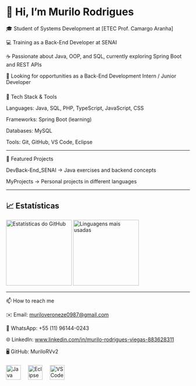 # 👋 Hi, I’m Murilo Rodrigues

🎓 Student of Systems Development at [ETEC Prof. Camargo Aranha]

💻 Training as a Back-End Developer at SENAI

☕ Passionate about Java, OOP, and SQL, currently exploring Spring Boot and REST APIs

🚀 Looking for opportunities as a Back-End Development Intern / Junior Developer


###

🔧 Tech Stack & Tools

Languages: Java, SQL, PHP, TypeScript, JavaScript, CSS

Frameworks: Spring Boot (learning)

Databases: MySQL

Tools: Git, GitHub, VS Code, Eclipse



---

📂 Featured Projects

DevBack-End_SENAI → Java exercises and backend concepts

MyProjects → Personal projects in different languages


---

## 📈 Estatísticas
<div>
  <img height="180em" src="https://github-readme-stats.vercel.app/api?username=bessa2121&show_icons=true&hide_title=true&count_private=true&theme=dracula" alt="Estatísticas do GitHub"/>
  <img height="180em" src="https://github-readme-stats.vercel.app/api/top-langs/?username=bessa2121&layout=compact&langs_count=7&theme=dracula" alt="Linguagens mais usadas"/>
</div>

---

📫 How to reach me

✉️ Email: muriloveroneze0987@gmail.com

📱 WhatsApp: +55 (11) 96144-0243

🌐 LinkedIn: www.linkedin.com/in/murilo-rodrigues-viegas-883628311

🖥️ GitHub: MuriloRVv2



###

<div align="left">
  
  <img src="https://cdn4.iconfinder.com/data/icons/logos-and-brands/512/181_Java_logo_logos-512.png" height="40" alt="Java logo"  />
  <img width="12" />
  <img src="https://download.logo.wine/logo/Eclipse_(software)/Eclipse_(software)-Logo.wine.png" height="40" alt="Eclipse logo"  />
  <img width="12" />
  <img src="https://upload.wikimedia.org/wikipedia/commons/thumb/9/9a/Visual_Studio_Code_1.35_icon.svg/512px-Visual_Studio_Code_1.35_icon.svg.png?20210804221519" height="40" alt="VSCode logo"  />
  <img width="12" />
  

</div>

###
